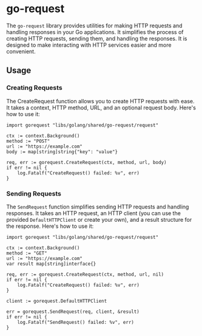 # go-request

The `go-request` library provides utilities for making HTTP requests and handling responses in your Go applications. It simplifies the process of creating HTTP requests, sending them, and handling the responses. It is designed to make interacting with HTTP services easier and more convenient.

## Usage

### Creating Requests
The CreateRequest function allows you to create HTTP requests with ease. It takes a context, HTTP method, URL, and an optional request body. Here's how to use it:

```golang
import gorequest "libs/golang/shared/go-request/request"

ctx := context.Background()
method := "POST"
url := "https://example.com"
body := map[string]string{"key": "value"}

req, err := gorequest.CreateRequest(ctx, method, url, body)
if err != nil {
    log.Fatalf("CreateRequest() failed: %v", err)
}
```

### Sending Requests

The `SendRequest` function simplifies sending HTTP requests and handling responses. It takes an HTTP request, an HTTP client (you can use the provided `DefaultHTTPClient` or create your own), and a result structure for the response. Here's how to use it:

```golang
import gorequest "libs/golang/shared/go-request/request"

ctx := context.Background()
method := "GET"
url := "https://example.com"
var result map[string]interface{}

req, err := gorequest.CreateRequest(ctx, method, url, nil)
if err != nil {
    log.Fatalf("CreateRequest() failed: %v", err)
}

client := gorequest.DefaultHTTPClient

err = gorequest.SendRequest(req, client, &result)
if err != nil {
    log.Fatalf("SendRequest() failed: %v", err)
}
```
